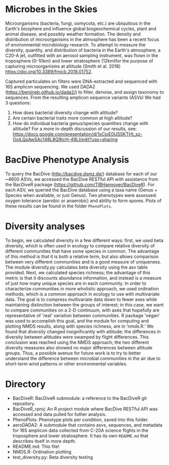 # Microbes in the Skies

Microorganisms (bacteria, fungi, oomycota, etc.) are ubiquitous in the Earth's biosphere and influence global biogeochemical cycles, plant and animal disease, and possibly weather formation. The density and distribution of microorganisms in the atmosphere has been a recent focus of environmental microbiology research. To attempt to measure the diversity, quantity, and distribution of bacteria in the Earth's atmosphere, a C20-A jet, outfitted with an aerosol sampling instrument, was flown in the troposphere (0-10km) and lower stratosphere (12km)for the purpose of capturing microorganisms at altitude (Smith et al. 2018) https://doi.org/10.3389/fmicb.2018.01752.

Captured particulates on filters were DNA-extracted and sequenced with 16S amplicon sequencing. We used DADA2 (https://benjjneb.github.io/dada2/) to filter, denoise, and assign taxonomy to sequences. From the resulting amplicon sequence variants (ASVs)
We had 3 questions:
1. How does bacterial diversity change with altitude?
2. Are certain bacterial traits more common at high altitude?
3. How do individual bacteria genus/species quantities change with altitude?
For a more in-depth discussion of our results, see: https://docs.google.com/presentation/d/1sCioE0USSKTHt_sz-OolLQsAwSAc148L8Q9tcH-49LI/edit?usp=sharing

# BacDive Phenotype Analysis
To query the BacDive (http://bacdive.dsmz.de/) database for each of our ~4600 ASVs, we accessed the BacDive RESTful API with assistance from the BacDiveR package (https://github.com/TIBHannover/BacDiveR). For each ASV, we queried the BacDive database using a taxa name (Genus + Species when available, or just Genus). Two phenotypes were assessed: oxygen tolerance (aerobic or anaerobic) and ability to form spores. Plots of these results can be found in the folder `PhenoPlots`.

# Diversity analyses
To begin, we calculated diversity in a few different ways: first, we used beta diversity, which is often used in ecology to compare relative diversity of different communities that have some species in common. The advantage of this method is that it is both a relative term, but also allows comparison between very different communities and is a good measure of uniqueness. The module diversity.py calculates beta diversity using the asv table provided.
Next, we calculated species richness; the advantage of this metric is that it discounts abundance information, and instead is a measure of just how many unique species are in each community.
In order to characterize communities in more wholistic approach, we used ordination methods, which is a common approach in ecology to use with multivariate data. The goal is to compress multivariate data down to fewer axes while maintaining distinction between the groups of interest; in this case, we want to compare communities on a 2-D continuum, with axes that hopefully are representative of 'real' variation between communities. R package 'vegan' was used to accomplish this goal, and the module for computing and plotting NMDS results, along with species richness, are in 'nmds.R.'
We found that diversity changed insignificantly with altitude; the differences in diversity between altitudes were swamped by flight differences. This conclusion was reached using the NMDS approach; the two different diversity measures also showed no major differences between altitude groups. Thus, a possible avenue for future work is to try to better understand the difference between microbial communities in the air due to short-term wind patterns or other environmental variables.

# Directory
- BacDiveR: BacDiveR submodule: a reference to the BacDiveR git repository.
- BacDiveR_rproj: An R project module where BacDive RESTful API was accessed and data pulled for futher analysis.
- PhenoPlots: Phenotype plots per condition, saved into this folder.
- aeroDADA2: A submodule that contains asvs, sequences, and metadata for 16S amplicon data collected from C-20A science flights in the troposphere and lower stratosphere. It has its own `README.md` that describes itself in more depth.
- README.md: This file!
- NMDS.R: Ordination plotting
- test_diversity.py: Beta diversity testing

